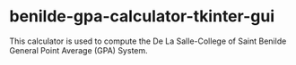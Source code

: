 # benilde-gpa-calculator-tkinter-gui

This calculator is used to compute the De La Salle-College of Saint Benilde General Point Average (GPA) System.
